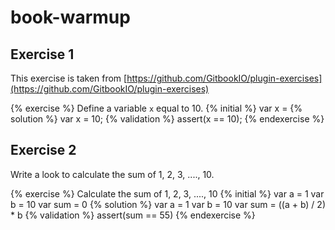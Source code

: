 # book-warmup

## Exercise 1

This exercise is taken from [https://github.com/GitbookIO/plugin-exercises](https://github.com/GitbookIO/plugin-exercises)

{% exercise %}
Define a variable `x` equal to 10.
{% initial %}
var x =
{% solution %}
var x = 10;
{% validation %}
assert(x == 10);
{% endexercise %}


## Exercise 2

Write a look to calculate the sum of 1, 2, 3, ...., 10.

{% exercise %}
Calculate the sum of 1, 2, 3, ...., 10
{% initial %}
var a = 1
var b = 10
var sum = 0
{% solution %}
var a = 1
var b = 10
var sum = ((a + b) / 2) * b
{% validation %}
assert(sum == 55)
{% endexercise %}
